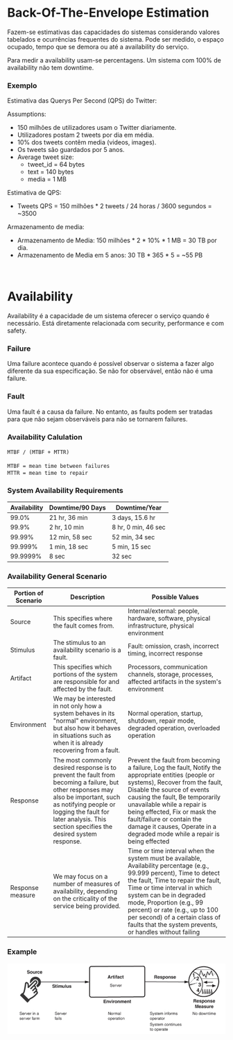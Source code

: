 # Back-Of-The-Envelope Estimation

Fazem-se estimativas das capacidades do sistemas considerando valores tabelados e ocurrências frequentes do sistema. Pode ser medido, o espaço ocupado, tempo que se demora ou até a availability do serviço.

Para medir a availability usam-se percentagens. Um sistema com 100% de availability não tem downtime.

### Exemplo

Estimativa das Querys Per Second (QPS) do Twitter:

Assumptions:
- 150 milhões de utilizadores usam o Twitter diariamente.
- Utilizadores postam 2 tweets por dia em média.
- 10% dos tweets contêm media (videos, images).
- Os tweets são guardados por 5 anos.
- Average tweet size:
  - tweet_id = 64 bytes
  - text = 140 bytes
  - media = 1 MB

Estimativa de QPS:
- Tweets QPS = 150 milhões * 2 tweets / 24 horas / 3600 segundos = ~3500

Armazenamento de media:
- Armazenamento de Media: 150 milhões * 2 * 10% * 1 MB = 30 TB por dia.
- Armazenamento de Media em 5 anos: 30 TB * 365 * 5 = ~55 PB

<br>

# Availability

Availability é a capacidade de um sistema oferecer o serviço quando é necessário. Está diretamente relacionada com security, performance e com safety.

### Failure

Uma failure acontece quando é possível observar o sistema a fazer algo diferente da sua especificação. Se não for observável, então não é uma failure.

### Fault

Uma fault é a causa da failure. No entanto, as faults podem ser tratadas para que não sejam observáveis para não se tornarem failures.

### Availability Calulation

```
MTBF / (MTBF + MTTR)

MTBF = mean time between failures
MTTR = mean time to repair
```

### System Availability Requirements

| Availability | Downtime/90 Days | Downtime/Year |
| ------------ | ---------------- | ------------- |
| 99.0% | 21 hr, 36 min | 3 days, 15.6 hr |
| 99.9% | 2 hr, 10 min | 8 hr, 0 min, 46 sec |
| 99.99% | 12 min, 58 sec | 52 min, 34 sec |
| 99.999% | 1 min, 18 sec | 5 min, 15 sec |
| 99.9999% | 8 sec | 32 sec |

### Availability General Scenario

| Portion of Scenario | Description | Possible Values | 
| ------------------- | ----------- | --------------- |
| Source | This specifies where the fault comes from. | Internal/external: people, hardware, software, physical infrastructure, physical environment |
| Stimulus | The stimulus to an availability scenario is a fault. | Fault: omission, crash, incorrect timing, incorrect response |
| Artifact | This specifies which portions of the system are responsible for and affected by the fault. | Processors, communication channels, storage, processes, affected artifacts in the system's environment |
| Environment | We may be interested in not only how a system behaves in its "normal" environment, but also how it behaves in situations such as when it is already recovering from a fault. | Normal operation, startup, shutdown, repair mode, degraded operation, overloaded operation |
| Response | The most commonly desired response is to prevent the fault from becoming a failure, but other responses may also be important, such as notifying people or logging the fault for later analysis. This section specifies the desired system response. | Prevent the fault from becoming a failure, Log the fault, Notify the appropriate entities (people or systems), Recover from the fault, Disable the source of events causing the fault, Be temporarily unavailable while a repair is being effected, Fix or mask the fault/failure or contain the damage it causes, Operate in a degraded mode while a repair is being effected |
| Response measure | We may focus on a number of measures of availability, depending on the criticality of the service being provided. | Time or time interval when the system must be available, Availability percentage (e.g., 99.999 percent), Time to detect the fault, Time to repair the fault, Time or time interval in which system can be in degraded mode, Proportion (e.g., 99 percent) or rate (e.g., up to 100 per second) of a certain class of faults that the system prevents, or handles without failing |

### Example

<img src="Imagens/T4 Availability Scenario Example.png">